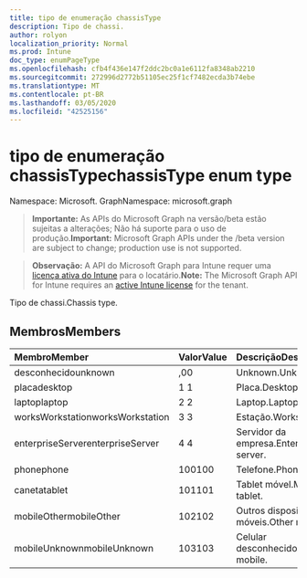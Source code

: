```yaml
---
title: tipo de enumeração chassisType
description: Tipo de chassi.
author: rolyon
localization_priority: Normal
ms.prod: Intune
doc_type: enumPageType
ms.openlocfilehash: cfb4f436e147f2ddc2bc0a1e6112fa8348ab2210
ms.sourcegitcommit: 272996d2772b51105ec25f1cf7482ecda3b74ebe
ms.translationtype: MT
ms.contentlocale: pt-BR
ms.lasthandoff: 03/05/2020
ms.locfileid: "42525156"
---
```

# <a name="chassistype-enum-type"></a><span data-ttu-id="5b5d2-103">tipo de enumeração chassisType</span><span class="sxs-lookup"><span data-stu-id="5b5d2-103">chassisType enum type</span></span>

<span data-ttu-id="5b5d2-104">Namespace: Microsoft. Graph</span><span class="sxs-lookup"><span data-stu-id="5b5d2-104">Namespace: microsoft.graph</span></span>

> <span data-ttu-id="5b5d2-105">**Importante:** As APIs do Microsoft Graph na versão/beta estão sujeitas a alterações; Não há suporte para o uso de produção.</span><span class="sxs-lookup"><span data-stu-id="5b5d2-105">**Important:** Microsoft Graph APIs under the /beta version are subject to change; production use is not supported.</span></span>

> <span data-ttu-id="5b5d2-106">**Observação:** A API do Microsoft Graph para Intune requer uma [licença ativa do Intune](https://go.microsoft.com/fwlink/?linkid=839381) para o locatário.</span><span class="sxs-lookup"><span data-stu-id="5b5d2-106">**Note:** The Microsoft Graph API for Intune requires an [active Intune license](https://go.microsoft.com/fwlink/?linkid=839381) for the tenant.</span></span>

<span data-ttu-id="5b5d2-107">Tipo de chassi.</span><span class="sxs-lookup"><span data-stu-id="5b5d2-107">Chassis type.</span></span>

## <a name="members"></a><span data-ttu-id="5b5d2-108">Membros</span><span class="sxs-lookup"><span data-stu-id="5b5d2-108">Members</span></span>
|<span data-ttu-id="5b5d2-109">Membro</span><span class="sxs-lookup"><span data-stu-id="5b5d2-109">Member</span></span>|<span data-ttu-id="5b5d2-110">Valor</span><span class="sxs-lookup"><span data-stu-id="5b5d2-110">Value</span></span>|<span data-ttu-id="5b5d2-111">Descrição</span><span class="sxs-lookup"><span data-stu-id="5b5d2-111">Description</span></span>|
|:---|:---|:---|
|<span data-ttu-id="5b5d2-112">desconhecido</span><span class="sxs-lookup"><span data-stu-id="5b5d2-112">unknown</span></span>|<span data-ttu-id="5b5d2-113">,0</span><span class="sxs-lookup"><span data-stu-id="5b5d2-113">0</span></span>|<span data-ttu-id="5b5d2-114">Unknown.</span><span class="sxs-lookup"><span data-stu-id="5b5d2-114">Unknown.</span></span>|
|<span data-ttu-id="5b5d2-115">placa</span><span class="sxs-lookup"><span data-stu-id="5b5d2-115">desktop</span></span>|<span data-ttu-id="5b5d2-116">1 </span><span class="sxs-lookup"><span data-stu-id="5b5d2-116">1</span></span>|<span data-ttu-id="5b5d2-117">Placa.</span><span class="sxs-lookup"><span data-stu-id="5b5d2-117">Desktop.</span></span>|
|<span data-ttu-id="5b5d2-118">laptop</span><span class="sxs-lookup"><span data-stu-id="5b5d2-118">laptop</span></span>|<span data-ttu-id="5b5d2-119">2 </span><span class="sxs-lookup"><span data-stu-id="5b5d2-119">2</span></span>|<span data-ttu-id="5b5d2-120">Laptop.</span><span class="sxs-lookup"><span data-stu-id="5b5d2-120">Laptop.</span></span>|
|<span data-ttu-id="5b5d2-121">worksWorkstation</span><span class="sxs-lookup"><span data-stu-id="5b5d2-121">worksWorkstation</span></span>|<span data-ttu-id="5b5d2-122">3 </span><span class="sxs-lookup"><span data-stu-id="5b5d2-122">3</span></span>|<span data-ttu-id="5b5d2-123">Estação.</span><span class="sxs-lookup"><span data-stu-id="5b5d2-123">Workstation.</span></span>|
|<span data-ttu-id="5b5d2-124">enterpriseServer</span><span class="sxs-lookup"><span data-stu-id="5b5d2-124">enterpriseServer</span></span>|<span data-ttu-id="5b5d2-125">4 </span><span class="sxs-lookup"><span data-stu-id="5b5d2-125">4</span></span>|<span data-ttu-id="5b5d2-126">Servidor da empresa.</span><span class="sxs-lookup"><span data-stu-id="5b5d2-126">Enterprise server.</span></span>|
|<span data-ttu-id="5b5d2-127">phone</span><span class="sxs-lookup"><span data-stu-id="5b5d2-127">phone</span></span>|<span data-ttu-id="5b5d2-128">100</span><span class="sxs-lookup"><span data-stu-id="5b5d2-128">100</span></span>|<span data-ttu-id="5b5d2-129">Telefone.</span><span class="sxs-lookup"><span data-stu-id="5b5d2-129">Phone.</span></span>|
|<span data-ttu-id="5b5d2-130">caneta</span><span class="sxs-lookup"><span data-stu-id="5b5d2-130">tablet</span></span>|<span data-ttu-id="5b5d2-131">101</span><span class="sxs-lookup"><span data-stu-id="5b5d2-131">101</span></span>|<span data-ttu-id="5b5d2-132">Tablet móvel.</span><span class="sxs-lookup"><span data-stu-id="5b5d2-132">Mobile tablet.</span></span>|
|<span data-ttu-id="5b5d2-133">mobileOther</span><span class="sxs-lookup"><span data-stu-id="5b5d2-133">mobileOther</span></span>|<span data-ttu-id="5b5d2-134">102</span><span class="sxs-lookup"><span data-stu-id="5b5d2-134">102</span></span>|<span data-ttu-id="5b5d2-135">Outros dispositivos móveis.</span><span class="sxs-lookup"><span data-stu-id="5b5d2-135">Other mobile.</span></span>|
|<span data-ttu-id="5b5d2-136">mobileUnknown</span><span class="sxs-lookup"><span data-stu-id="5b5d2-136">mobileUnknown</span></span>|<span data-ttu-id="5b5d2-137">103</span><span class="sxs-lookup"><span data-stu-id="5b5d2-137">103</span></span>|<span data-ttu-id="5b5d2-138">Celular desconhecido.</span><span class="sxs-lookup"><span data-stu-id="5b5d2-138">Unknown mobile.</span></span>|



